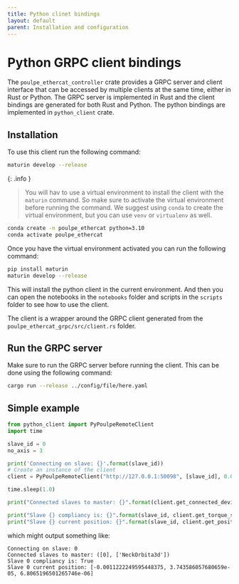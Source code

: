 ```yaml
---
title: Python clinet bindings
layout: default
parent: Installation and configuration
---
```


# Python GRPC client bindings

The `poulpe_ethercat_controller` crate provides a GRPC server and client interface that can be accessed by multiple clients at the same time, either in Rust or Python. The GRPC server is implemented in Rust and the client bindings are generated for both Rust and Python. The python bindings are implemented in `python_client` crate.

## Installation


To use this client run the following command:

```bash
maturin develop --release
```

{: .info }
> You will hav to use a virtual environment to install the client with the `maturin` command. So make sure to activate the virtual environment before running the command. We suggest using `conda` to create the virtual environment, but you can use `venv` or `virtualenv` as well. 
> 
```bash
conda create -n poulpe_ethercat python=3.10
conda activate poulpe_ethercat
```

Once you have the virtual environment activated you can run the following command:
```bash
pip install maturin
maturin develop --release
```

This will install the python client in the current environment.
And then you can open the notebooks in the `notebooks` folder and scripts in the `scripts` folder to see how to use the client.

The client is a wrapper around the GRPC client generated from the `poulpe_ethercat_grpc/src/client.rs` folder.

## Run the GRPC server
Make sure to run the GRPC server before running the client.
This can be done using the following command:

```bash
cargo run --release ../config/file/here.yaml
```

## Simple example

```python
from python_client import PyPoulpeRemoteClient
import time

slave_id = 0
no_axis = 3

print('Connecting on slave: {}'.format(slave_id))
# Create an instance of the client
client = PyPoulpeRemoteClient("http://127.0.0.1:50098", [slave_id], 0.001)

time.sleep(1.0)

print("Connected slaves to master: {}".format(client.get_connected_devices()))

print("Slave {} compliancy is: {}".format(slave_id, client.get_torque_state(slave_id)))
print("Slave {} current position: {}".format(slave_id, client.get_position_actual_value(slave_id)))
```
which might output something like:
```shell
Connecting on slave: 0
Connected slaves to master: ([0], ['NeckOrbita3d'])
Slave 0 compliancy is: True
Slave 0 current position: [-0.0011222249595448375, 3.743586057680659e-05, 6.8065196501265746e-06]
```
